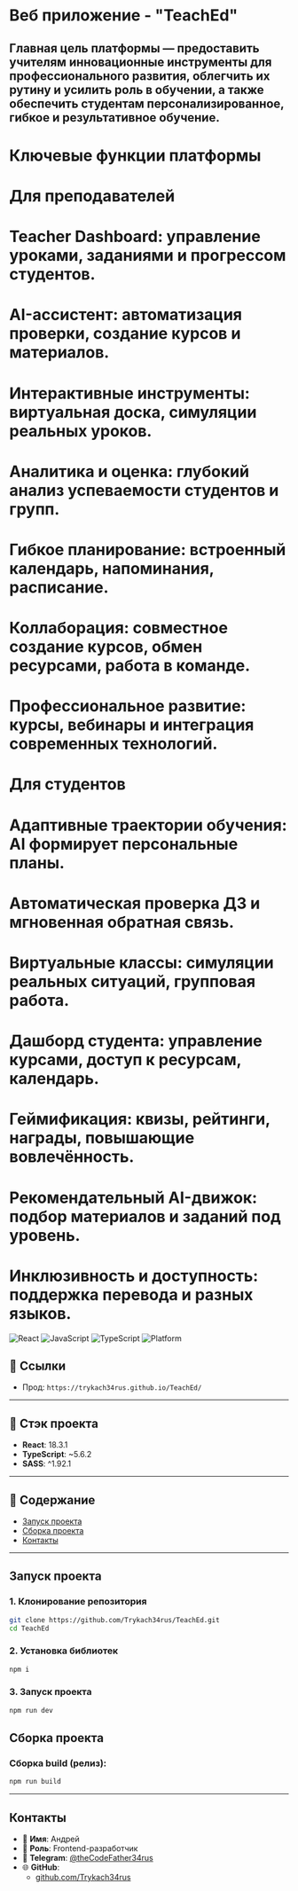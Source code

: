 # Веб приложение - "TeachEd"

## Главная цель платформы — предоставить учителям инновационные инструменты для профессионального развития, облегчить их рутину и усилить роль в обучении, а также обеспечить студентам персонализированное, гибкое и результативное обучение.
# Ключевые функции платформы
# Для преподавателей
# Teacher Dashboard: управление уроками, заданиями и прогрессом студентов.
# AI-ассистент: автоматизация проверки, создание курсов и материалов.
# Интерактивные инструменты: виртуальная доска, симуляции реальных уроков.
# Аналитика и оценка: глубокий анализ успеваемости студентов и групп.
# Гибкое планирование: встроенный календарь, напоминания, расписание.
# Коллаборация: совместное создание курсов, обмен ресурсами, работа в команде.
# Профессиональное развитие: курсы, вебинары и интеграция современных технологий.

# Для студентов
# Адаптивные траектории обучения: AI формирует персональные планы.
# Автоматическая проверка ДЗ и мгновенная обратная связь.
# Виртуальные классы: симуляции реальных ситуаций, групповая работа.
# Дашборд студента: управление курсами, доступ к ресурсам, календарь.
# Геймификация: квизы, рейтинги, награды, повышающие вовлечённость.
# Рекомендательный AI-движок: подбор материалов и заданий под уровень.
# Инклюзивность и доступность: поддержка перевода и разных языков.

![React](https://img.shields.io/badge/react-18.2.0-blue)
![JavaScript](https://img.shields.io/badge/js-es7-yellow)
![TypeScript](https://img.shields.io/badge/ts-5.7.3-blue)
![Platform](https://img.shields.io/badge/platform-Android%20|%20iOS%20|%20Web-green)

## 🔗 Ссылки

- Прод: `https://trykach34rus.github.io/TeachEd/`

---

## 🧱 Стэк проекта

- **React**: 18.3.1
- **TypeScript**: ~5.6.2
- **SASS**: ^1.92.1

---

## 📂 Содержание

- [Запуск проекта](#запуск-проекта)
- [Сборка проекта](#сборка-проекта)
- [Контакты](#контакты)

---

## Запуск проекта

### 1. Клонирование репозитория

```bash
git clone https://github.com/Trykach34rus/TeachEd.git
cd TeachEd
```

### 2. Установка библиотек

```bash
npm i
```

### 3. Запуск проекта

```bash
npm run dev
```

## Сборка проекта

### Сборка build (релиз):

```bash
npm run build
```

---

## Контакты

- 👤 **Имя**: Андрей
- 💼 **Роль**: Frontend-разработчик
- 💬 **Telegram**: [@theCodeFather34rus](https://t.me/theCodeFather34rus)
- 🌐 **GitHub**:
  - [github.com/Trykach34rus](https://github.com/Trykach34rus)
